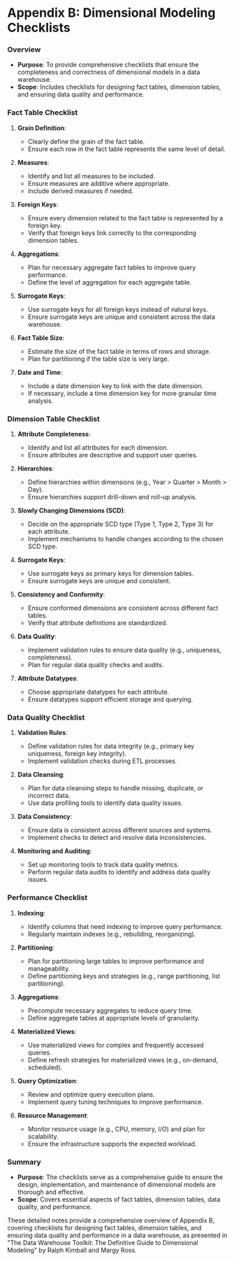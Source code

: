 # Appendix B: Dimensional Modeling Checklists

### Overview
- **Purpose**: To provide comprehensive checklists that ensure the completeness and correctness of dimensional models in a data warehouse.
- **Scope**: Includes checklists for designing fact tables, dimension tables, and ensuring data quality and performance.

### Fact Table Checklist
1. **Grain Definition**:
   - Clearly define the grain of the fact table.
   - Ensure each row in the fact table represents the same level of detail.

2. **Measures**:
   - Identify and list all measures to be included.
   - Ensure measures are additive where appropriate.
   - Include derived measures if needed.

3. **Foreign Keys**:
   - Ensure every dimension related to the fact table is represented by a foreign key.
   - Verify that foreign keys link correctly to the corresponding dimension tables.

4. **Aggregations**:
   - Plan for necessary aggregate fact tables to improve query performance.
   - Define the level of aggregation for each aggregate table.

5. **Surrogate Keys**:
   - Use surrogate keys for all foreign keys instead of natural keys.
   - Ensure surrogate keys are unique and consistent across the data warehouse.

6. **Fact Table Size**:
   - Estimate the size of the fact table in terms of rows and storage.
   - Plan for partitioning if the table size is very large.

7. **Date and Time**:
   - Include a date dimension key to link with the date dimension.
   - If necessary, include a time dimension key for more granular time analysis.

### Dimension Table Checklist
1. **Attribute Completeness**:
   - Identify and list all attributes for each dimension.
   - Ensure attributes are descriptive and support user queries.

2. **Hierarchies**:
   - Define hierarchies within dimensions (e.g., Year > Quarter > Month > Day).
   - Ensure hierarchies support drill-down and roll-up analysis.

3. **Slowly Changing Dimensions (SCD)**:
   - Decide on the appropriate SCD type (Type 1, Type 2, Type 3) for each attribute.
   - Implement mechanisms to handle changes according to the chosen SCD type.

4. **Surrogate Keys**:
   - Use surrogate keys as primary keys for dimension tables.
   - Ensure surrogate keys are unique and consistent.

5. **Consistency and Conformity**:
   - Ensure conformed dimensions are consistent across different fact tables.
   - Verify that attribute definitions are standardized.

6. **Data Quality**:
   - Implement validation rules to ensure data quality (e.g., uniqueness, completeness).
   - Plan for regular data quality checks and audits.

7. **Attribute Datatypes**:
   - Choose appropriate datatypes for each attribute.
   - Ensure datatypes support efficient storage and querying.

### Data Quality Checklist
1. **Validation Rules**:
   - Define validation rules for data integrity (e.g., primary key uniqueness, foreign key integrity).
   - Implement validation checks during ETL processes.

2. **Data Cleansing**:
   - Plan for data cleansing steps to handle missing, duplicate, or incorrect data.
   - Use data profiling tools to identify data quality issues.

3. **Data Consistency**:
   - Ensure data is consistent across different sources and systems.
   - Implement checks to detect and resolve data inconsistencies.

4. **Monitoring and Auditing**:
   - Set up monitoring tools to track data quality metrics.
   - Perform regular data audits to identify and address data quality issues.

### Performance Checklist
1. **Indexing**:
   - Identify columns that need indexing to improve query performance.
   - Regularly maintain indexes (e.g., rebuilding, reorganizing).

2. **Partitioning**:
   - Plan for partitioning large tables to improve performance and manageability.
   - Define partitioning keys and strategies (e.g., range partitioning, list partitioning).

3. **Aggregations**:
   - Precompute necessary aggregates to reduce query time.
   - Define aggregate tables at appropriate levels of granularity.

4. **Materialized Views**:
   - Use materialized views for complex and frequently accessed queries.
   - Define refresh strategies for materialized views (e.g., on-demand, scheduled).

5. **Query Optimization**:
   - Review and optimize query execution plans.
   - Implement query tuning techniques to improve performance.

6. **Resource Management**:
   - Monitor resource usage (e.g., CPU, memory, I/O) and plan for scalability.
   - Ensure the infrastructure supports the expected workload.

### Summary
- **Purpose**: The checklists serve as a comprehensive guide to ensure the design, implementation, and maintenance of dimensional models are thorough and effective.
- **Scope**: Covers essential aspects of fact tables, dimension tables, data quality, and performance.

These detailed notes provide a comprehensive overview of Appendix B, covering checklists for designing fact tables, dimension tables, and ensuring data quality and performance in a data warehouse, as presented in "The Data Warehouse Toolkit: The Definitive Guide to Dimensional Modeling" by Ralph Kimball and Margy Ross.